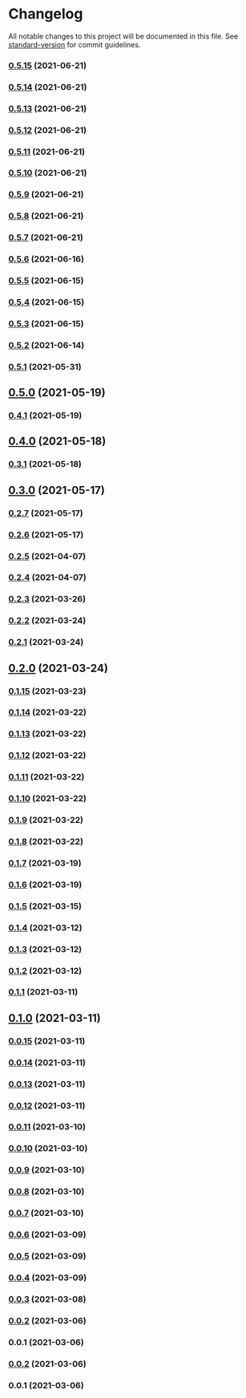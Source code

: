 # Changelog

All notable changes to this project will be documented in this file. See [standard-version](https://github.com/conventional-changelog/standard-version) for commit guidelines.

### [0.5.15](https://github.com/aidergroup/ui/compare/v0.5.14...v0.5.15) (2021-06-21)

### [0.5.14](https://github.com/aidergroup/ui/compare/v0.5.13...v0.5.14) (2021-06-21)

### [0.5.13](https://github.com/aidergroup/ui/compare/v0.5.12...v0.5.13) (2021-06-21)

### [0.5.12](https://github.com/aidergroup/ui/compare/v0.5.11...v0.5.12) (2021-06-21)

### [0.5.11](https://github.com/aidergroup/ui/compare/v0.5.10...v0.5.11) (2021-06-21)

### [0.5.10](https://github.com/aidergroup/ui/compare/v0.5.9...v0.5.10) (2021-06-21)

### [0.5.9](https://github.com/aidergroup/ui/compare/v0.5.8...v0.5.9) (2021-06-21)

### [0.5.8](https://github.com/aidergroup/ui/compare/v0.5.7...v0.5.8) (2021-06-21)

### [0.5.7](https://github.com/aidergroup/ui/compare/v0.5.6...v0.5.7) (2021-06-21)

### [0.5.6](https://github.com/aidergroup/ui/compare/v0.5.5...v0.5.6) (2021-06-16)

### [0.5.5](https://github.com/aidergroup/ui/compare/v0.5.4...v0.5.5) (2021-06-15)

### [0.5.4](https://github.com/aidergroup/ui/compare/v0.5.3...v0.5.4) (2021-06-15)

### [0.5.3](https://github.com/aidergroup/ui/compare/v0.5.2...v0.5.3) (2021-06-15)

### [0.5.2](https://github.com/aidergroup/ui/compare/v0.5.1...v0.5.2) (2021-06-14)

### [0.5.1](https://github.com/aidergroup/ui/compare/v0.5.0...v0.5.1) (2021-05-31)

## [0.5.0](https://github.com/aidergroup/ui/compare/v0.4.1...v0.5.0) (2021-05-19)

### [0.4.1](https://github.com/aidergroup/ui/compare/v0.4.0...v0.4.1) (2021-05-19)

## [0.4.0](https://github.com/aidergroup/ui/compare/v0.3.1...v0.4.0) (2021-05-18)

### [0.3.1](https://github.com/aidergroup/ui/compare/v0.3.0...v0.3.1) (2021-05-18)

## [0.3.0](https://github.com/aidergroup/ui/compare/v0.2.7...v0.3.0) (2021-05-17)

### [0.2.7](https://github.com/aidergroup/ui/compare/v0.2.6...v0.2.7) (2021-05-17)

### [0.2.6](https://github.com/aidergroup/ui/compare/v0.2.5...v0.2.6) (2021-05-17)

### [0.2.5](https://github.com/aidergroup/ui/compare/v0.2.4...v0.2.5) (2021-04-07)

### [0.2.4](https://github.com/aidergroup/ui/compare/v0.2.3...v0.2.4) (2021-04-07)

### [0.2.3](https://github.com/aidergroup/ui/compare/v0.2.2...v0.2.3) (2021-03-26)

### [0.2.2](https://github.com/aidergroup/ui/compare/v0.2.1...v0.2.2) (2021-03-24)

### [0.2.1](https://github.com/aidergroup/ui/compare/v0.2.0...v0.2.1) (2021-03-24)

## [0.2.0](https://github.com/aidergroup/ui/compare/v0.1.15...v0.2.0) (2021-03-24)

### [0.1.15](https://github.com/aidergroup/ui/compare/v0.1.14...v0.1.15) (2021-03-23)

### [0.1.14](https://github.com/aidergroup/ui/compare/v0.1.13...v0.1.14) (2021-03-22)

### [0.1.13](https://github.com/aidergroup/ui/compare/v0.1.12...v0.1.13) (2021-03-22)

### [0.1.12](https://github.com/aidergroup/ui/compare/v0.1.11...v0.1.12) (2021-03-22)

### [0.1.11](https://github.com/aidergroup/ui/compare/v0.1.10...v0.1.11) (2021-03-22)

### [0.1.10](https://github.com/aidergroup/ui/compare/v0.1.9...v0.1.10) (2021-03-22)

### [0.1.9](https://github.com/aidergroup/ui/compare/v0.1.8...v0.1.9) (2021-03-22)

### [0.1.8](https://github.com/aidergroup/ui/compare/v0.1.7...v0.1.8) (2021-03-22)

### [0.1.7](https://github.com/aidergroup/ui/compare/v0.1.6...v0.1.7) (2021-03-19)

### [0.1.6](https://github.com/aidergroup/ui/compare/v0.1.5...v0.1.6) (2021-03-19)

### [0.1.5](https://github.com/aidergroup/ui/compare/v0.1.4...v0.1.5) (2021-03-15)

### [0.1.4](https://github.com/aidergroup/ui/compare/v0.1.3...v0.1.4) (2021-03-12)

### [0.1.3](https://github.com/aidergroup/ui/compare/v0.1.2...v0.1.3) (2021-03-12)

### [0.1.2](https://github.com/aidergroup/ui/compare/v0.1.1...v0.1.2) (2021-03-12)

### [0.1.1](https://github.com/aidergroup/ui/compare/v0.1.0...v0.1.1) (2021-03-11)

## [0.1.0](https://github.com/aidergroup/ui/compare/v0.0.15...v0.1.0) (2021-03-11)

### [0.0.15](https://github.com/aidergroup/ui/compare/v0.0.14...v0.0.15) (2021-03-11)

### [0.0.14](https://github.com/aidergroup/ui/compare/v0.0.13...v0.0.14) (2021-03-11)

### [0.0.13](https://github.com/aidergroup/ui/compare/v0.0.12...v0.0.13) (2021-03-11)

### [0.0.12](https://github.com/aidergroup/ui/compare/v0.0.11...v0.0.12) (2021-03-11)

### [0.0.11](https://github.com/aidergroup/ui/compare/v0.0.10...v0.0.11) (2021-03-10)

### [0.0.10](https://github.com/aidergroup/ui/compare/v0.0.9...v0.0.10) (2021-03-10)

### [0.0.9](https://github.com/aidergroup/ui/compare/v0.0.8...v0.0.9) (2021-03-10)

### [0.0.8](https://github.com/aidergroup/ui/compare/v0.0.7...v0.0.8) (2021-03-10)

### [0.0.7](https://github.com/aidergroup/ui/compare/v0.0.6...v0.0.7) (2021-03-10)

### [0.0.6](https://github.com/aidergroup/ui/compare/v0.0.5...v0.0.6) (2021-03-09)

### [0.0.5](https://github.com/aidergroup/ui/compare/v0.0.4...v0.0.5) (2021-03-09)

### [0.0.4](https://github.com/aidergroup/ui/compare/v0.0.3...v0.0.4) (2021-03-09)

### [0.0.3](https://github.com/aidergroup/ui/compare/v0.0.2...v0.0.3) (2021-03-08)

### [0.0.2](https://github.com/aidergroup/ui/compare/v0.0.1...v0.0.2) (2021-03-06)

### 0.0.1 (2021-03-06)

### [0.0.2](https://github.com/aidergroup/ui/compare/v0.0.1...v0.0.2) (2021-03-06)

### 0.0.1 (2021-03-06)
